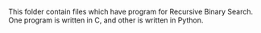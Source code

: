 This folder contain files which have program for Recursive Binary Search. One program is written in C, and other is written in Python.
